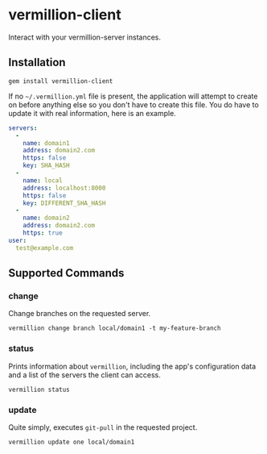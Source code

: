 # vermillion-client

Interact with your vermillion-server instances.

## Installation

`gem install vermillion-client`

If no `~/.vermillion.yml` file is present, the application will attempt to create on before anything else so you don't have to create this file.  You do have to update it with real information, here is an example.

```yml
servers:
  -
    name: domain1
    address: domain2.com
    https: false
    key: SHA_HASH
  -
    name: local
    address: localhost:8000
    https: false
    key: DIFFERENT_SHA_HASH
  -
    name: domain2
    address: domain2.com
    https: true
user:
  test@example.com
```

## Supported Commands

### change

Change branches on the requested server.

`vermillion change branch local/domain1 -t my-feature-branch`

### status

Prints information about `vermillion`, including the app's configuration data and a list of the servers the client can access.

`vermillion status`

### update

Quite simply, executes `git-pull` in the requested project.

`vermillion update one local/domain1`
